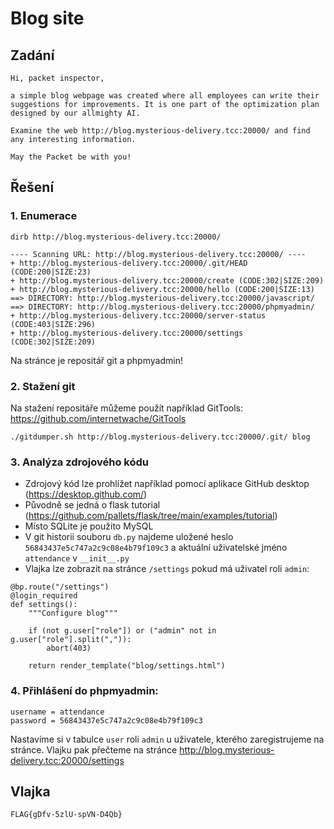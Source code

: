 # Blog site

## Zadání

```
Hi, packet inspector,

a simple blog webpage was created where all employees can write their suggestions for improvements. It is one part of the optimization plan designed by our allmighty AI.

Examine the web http://blog.mysterious-delivery.tcc:20000/ and find any interesting information.

May the Packet be with you!
```

## Řešení

### 1. Enumerace

```
dirb http://blog.mysterious-delivery.tcc:20000/
```

```
---- Scanning URL: http://blog.mysterious-delivery.tcc:20000/ ----
+ http://blog.mysterious-delivery.tcc:20000/.git/HEAD (CODE:200|SIZE:23)
+ http://blog.mysterious-delivery.tcc:20000/create (CODE:302|SIZE:209)
+ http://blog.mysterious-delivery.tcc:20000/hello (CODE:200|SIZE:13)
==> DIRECTORY: http://blog.mysterious-delivery.tcc:20000/javascript/
==> DIRECTORY: http://blog.mysterious-delivery.tcc:20000/phpmyadmin/
+ http://blog.mysterious-delivery.tcc:20000/server-status (CODE:403|SIZE:296)
+ http://blog.mysterious-delivery.tcc:20000/settings (CODE:302|SIZE:209)
```

Na stránce je repositář git a phpmyadmin!

### 2. Stažení git

Na stažení repositáře můžeme použít například GitTools: https://github.com/internetwache/GitTools

```
./gitdumper.sh http://blog.mysterious-delivery.tcc:20000/.git/ blog
```

### 3. Analýza zdrojového kódu

* Zdrojový kód lze prohlížet například pomocí aplikace GitHub desktop (https://desktop.github.com/)
* Původně se jedná o flask tutorial (https://github.com/pallets/flask/tree/main/examples/tutorial)
* Místo SQLite je použito MySQL
* V git historii souboru `db.py` najdeme uložené heslo `56843437e5c747a2c9c08e4b79f109c3` a aktuální uživatelské jméno `attendance` v `__init__.py`
* Vlajka lze zobrazit na stránce `/settings` pokud má uživatel roli `admin`:

```
@bp.route("/settings")
@login_required
def settings():
    """Configure blog"""

    if (not g.user["role"]) or ("admin" not in g.user["role"].split(",")):
        abort(403)

    return render_template("blog/settings.html")
```

### 4. Přihlášení do phpmyadmin:

```
username = attendance
password = 56843437e5c747a2c9c08e4b79f109c3
```

Nastavíme si v tabulce `user` roli `admin` u uživatele, kterého zaregistrujeme na stránce. Vlajku pak přečteme na stránce http://blog.mysterious-delivery.tcc:20000/settings

## Vlajka 

```
FLAG{gDfv-5zlU-spVN-D4Qb}
```